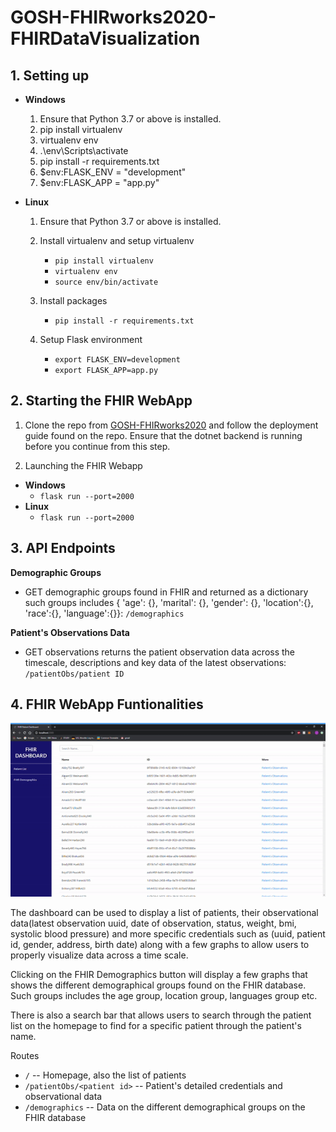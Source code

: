 # GOSH-FHIRworks2020-FHIRDataVisualization

## 1. Setting up

- **Windows**

  1. Ensure that Python 3.7 or above is installed.
  2. pip install virtualenv
  3. virtualenv env
  4. .\env\Scripts\activate
  5. pip install -r requirements.txt
  6. \$env:FLASK_ENV = "development"
  7. \$env:FLASK_APP = "app.py"

- **Linux**

  1. Ensure that Python 3.7 or above is installed.
  2. Install virtualenv and setup virtualenv

     - `pip install virtualenv`
     - `virtualenv env`
     - `source env/bin/activate`

  3. Install packages
     - `pip install -r requirements.txt`

  4. Setup Flask environment
     - `export FLASK_ENV=development`
     - `export FLASK_APP=app.py`

## 2. Starting the FHIR WebApp

1. Clone the repo from [GOSH-FHIRworks2020](https://github.com/greenfrogs/FHIRworks_2020) and follow the deployment guide found on the repo. Ensure that the dotnet backend is running before you continue from this step.

2. Launching the FHIR Webapp

- **Windows**
  - `flask run --port=2000`
- **Linux**
  - `flask run --port=2000`

## 3. API Endpoints

**Demographic Groups**

- GET demographic groups found in FHIR and returned as a dictionary such groups includes { 'age': {}, 'marital': {}, 'gender': {}, 'location':{}, 'race':{}, 'language':{}}: `/demographics`

**Patient's Observations Data**

- GET observations returns the patient observation data across the timescale, descriptions and key data of the latest observations: `/patientObs/patient ID`

## 4. FHIR WebApp Funtionalities

![img](gifs/preview.gif)

The dashboard can be used to display a list of patients, their observational data(latest observation uuid, date of observation, status, weight, bmi, systolic blood pressure) and more specific credentials such as (uuid, patient id, gender, address, birth date) along with a few graphs to allow users to properly visualize data across a time scale.

Clicking on the FHIR Demographics button will display a few graphs that shows the different demographical groups found on the FHIR database. Such groups includes the age group, location group, languages group etc.

There is also a search bar that allows users to search through the patient list on the homepage to find for a specific patient through the patient's name.

Routes

- `/` -- Homepage, also the list of patients
- `/patientObs/<patient id>` -- Patient's detailed credentials and observational data
- `/demographics` -- Data on the different demographical groups on the FHIR database
